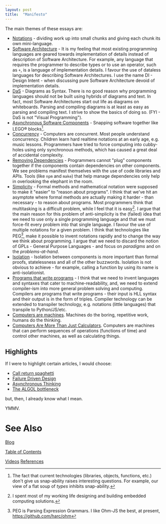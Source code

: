 ```yaml
---
layout: post
title:  "Manifesto"
---
```

The main themes of these essays are:

- <u>Notations</u> - dividing work up into small chunks and giving each chunk its own mini-language.
- <u>Software Architecture</u> - It is my feeling that most existing programming languages are geared towards implementation of details instead of description of Software Architecture.  For example, any language that requires the programmer to describe types or to use an operator, such as `+`, is a language of implementation details.  I favour the use of dataless languages for describing Software Architectures.  I use the name DI - Design Intent - when discussing pure Software Architecture devoid of implementation details.
- <u>DaS</u> - Diagrams as Syntax.  There is no good reason why programming languages should not be built using hybrids of diagrams and text.  In fact, most Software Architectures start out life as diagrams on whiteboards.  Parsing and compiling diagrams is at least as easy as parsing and compiling text.  I strive to show the basics of doing so.  (FYI - DaS is not "Visual Programming").
- <u>Asynchronous Software Components</u> - Snapping software together like LEGO® blocks[^2].
- <u>Concurrency</u> - Computers are concurrent.  Most people understand concurrency.  Children learn hard realtime notations at an early age, e.g. music lessons.  Programmers have tried to force computing into cubby-holes using only synchronous methods, which has caused a great deal of accidental complexity.
- <u>Removing Dependencies</u> - Programmers cannot "plug" components together if the components contain dependencies on other components.  We see problems manifest themselves with the use of code libraries and APIs.  Tools (like `npm` and `make`) that help manage dependencies only help in overlooking the elephant in the room.
- <u>Simplicity</u> - Formal methods and mathematical notation were supposed to make it "easier" to "reason about programs".  I think that we've hit an asymptote where formal methods are actually making it harder - than necessary - to reason about programs.  Most programmers think that multitasking is a difficult problem, while I feel that it is easy[^1].  I argue that the main reason for this problem of anti-simplicity is the (failed) idea that we need to use only a single programming language and that we must force-fit every problem into that single language.  I favour the use of multiple notations for a given problem.  I think that technologies like PEG[^3], make it possible to invent notations rapidly and to change the way we think about programming.  I argue that we need to discard the notion of GPLs - General Purpose Languages - and focus on *paradigms* and on the *problems-at-hand*.
- <u>Isolation</u> - Isolation between components is more important than formal proofs, statelessness and all of the other buzzwords.  Isolation is not obvious to achieve - for example, calling a function by using its name is anti-isolationist.
- <u>Programs that write programs</u> - I think that we need to invent languages and syntaxes that cater to machine-readability, and, we need to extend compiler-ism into more general problem solving and computing.  Compilers are programs that write programs - their input is HLL syntax and their output is in the form of triples.  Compiler technology can be extended to transpiler technology, e.g. notations (little languages) that transpile to Python/JS/etc.
- <u>Computers are machines</u>.  Machines do the boring, repetitive work, humans do the thinking.
- <u>Computers Are More Than Just Calculators</u>.  Computers are machines that can perform sequences of operations (functions of time) and control other machines, as well as calculating things.

[^1]:I spent most of my working life designing and building embedded computing solutions.
[^2]: The fact that current technologies (libraries, objects, functions, etc.) don't give us snap-ability raises interesting questions. For example, our view of a flat soup of *types* inhibits snap-ability.
[^3]: PEG is Parsing Expression Grammars.  I like Ohm-JS the best, at present, https://github.com/harc/ohm

## Highlights

If I were to highlight certain articles, I would choose:

- [Call return spaghetti](https://guitarvydas.github.io/2020/12/09/CALL-RETURN-Spaghetti.html)
- [Failure Driven Design](https://guitarvydas.github.io/2021/04/23/Failure-Driven-Design.html)
- [Asynchronous Thinking](https://guitarvydas.github.io/2021/07/06/Asynchronous-Thinking.html)
- [The ALGOL bottleneck](https://guitarvydas.github.io/2020/12/25/The-ALGOL-Bottleneck.html)

but, then, I already know what I mean.  

YMMV.

# See Also

[Blog](https://guitarvydas.github.io)

[Table of Contents](https://guitarvydas.github.io/2021/09/21/Table-of-Contents-Sept-17-2021.html)

[Videos](https://www.youtube.com/channel/UC2bdO9l84VWGlRdeNy5)
[References](https://guitarvydas.github.io/2021/01/14/References.html)

<script src="https://utteranc.es/client.js" 
        repo="guitarvydas/guitarvydas.github.io" 
        issue-term="pathname" 
        theme="github-light" 
        crossorigin="anonymous" 
        async> 
</script> 

